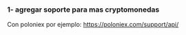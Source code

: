 ### 1- agregar soporte para mas cryptomonedas
Con poloniex por ejemplo: https://poloniex.com/support/api/
